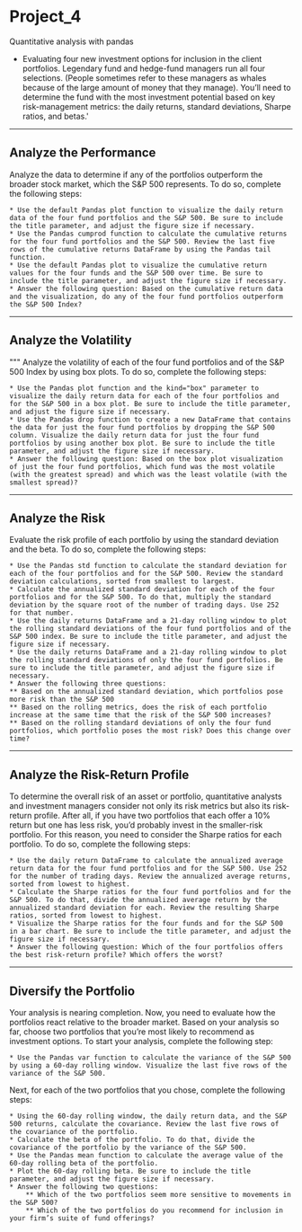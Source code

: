 # Project_4
Quantitative analysis with pandas

* Evaluating four new investment options for inclusion in the client portfolios. Legendary fund and hedge-fund managers run all four selections. (People sometimes refer to these managers as whales because of the large amount of money that they manage). You’ll need to determine the fund with the most investment potential based on key risk-management metrics: the daily returns, standard deviations, Sharpe ratios, and betas.'
---
## Analyze the Performance
Analyze the data to determine if any of the portfolios outperform the broader stock market, which the S&P 500 represents. To do so, complete the following steps:

    * Use the default Pandas plot function to visualize the daily return data of the four fund portfolios and the S&P 500. Be sure to include the title parameter, and adjust the figure size if necessary.
    * Use the Pandas cumprod function to calculate the cumulative returns for the four fund portfolios and the S&P 500. Review the last five rows of the cumulative returns DataFrame by using the Pandas tail function.
    * Use the default Pandas plot to visualize the cumulative return values for the four funds and the S&P 500 over time. Be sure to include the title parameter, and adjust the figure size if necessary.
    * Answer the following question: Based on the cumulative return data and the visualization, do any of the four fund portfolios outperform the S&P 500 Index? 
---
## Analyze the Volatility
"""
Analyze the volatility of each of the four fund portfolios and of the S&P 500 Index by using box plots. To do so, complete the following steps:

    * Use the Pandas plot function and the kind="box" parameter to visualize the daily return data for each of the four portfolios and for the S&P 500 in a box plot. Be sure to include the title parameter, and adjust the figure size if necessary.
    * Use the Pandas drop function to create a new DataFrame that contains the data for just the four fund portfolios by dropping the S&P 500 column. Visualize the daily return data for just the four fund portfolios by using another box plot. Be sure to include the title parameter, and adjust the figure size if necessary.
    * Answer the following question: Based on the box plot visualization of just the four fund portfolios, which fund was the most volatile (with the greatest spread) and which was the least volatile (with the smallest spread)?
---
## Analyze the Risk
Evaluate the risk profile of each portfolio by using the standard deviation and the beta. To do so, complete the following steps:

    * Use the Pandas std function to calculate the standard deviation for each of the four portfolios and for the S&P 500. Review the standard deviation calculations, sorted from smallest to largest.
    * Calculate the annualized standard deviation for each of the four portfolios and for the S&P 500. To do that, multiply the standard deviation by the square root of the number of trading days. Use 252 for that number.
    * Use the daily returns DataFrame and a 21-day rolling window to plot the rolling standard deviations of the four fund portfolios and of the S&P 500 index. Be sure to include the title parameter, and adjust the figure size if necessary.
    * Use the daily returns DataFrame and a 21-day rolling window to plot the rolling standard deviations of only the four fund portfolios. Be sure to include the title parameter, and adjust the figure size if necessary.
    * Answer the following three questions:
    ** Based on the annualized standard deviation, which portfolios pose more risk than the S&P 500
    ** Based on the rolling metrics, does the risk of each portfolio increase at the same time that the risk of the S&P 500 increases?
    ** Based on the rolling standard deviations of only the four fund portfolios, which portfolio poses the most risk? Does this change over time?
---
## Analyze the Risk-Return Profile
To determine the overall risk of an asset or portfolio, quantitative analysts and investment managers consider not only its risk metrics but also its risk-return profile. After all, if you have two portfolios that each offer a 10% return but one has less risk, you’d probably invest in the smaller-risk portfolio. For this reason, you need to consider the Sharpe ratios for each portfolio. To do so, complete the following steps:

    * Use the daily return DataFrame to calculate the annualized average return data for the four fund portfolios and for the S&P 500. Use 252 for the number of trading days. Review the annualized average returns, sorted from lowest to highest.
    * Calculate the Sharpe ratios for the four fund portfolios and for the S&P 500. To do that, divide the annualized average return by the annualized standard deviation for each. Review the resulting Sharpe ratios, sorted from lowest to highest.
    * Visualize the Sharpe ratios for the four funds and for the S&P 500 in a bar chart. Be sure to include the title parameter, and adjust the figure size if necessary.
    * Answer the following question: Which of the four portfolios offers the best risk-return profile? Which offers the worst?
---
## Diversify the Portfolio
Your analysis is nearing completion. Now, you need to evaluate how the portfolios react relative to the broader market. Based on your analysis so far, choose two portfolios that you’re most likely to recommend as investment options. To start your analysis, complete the following step:

    * Use the Pandas var function to calculate the variance of the S&P 500 by using a 60-day rolling window. Visualize the last five rows of the variance of the S&P 500.

Next, for each of the two portfolios that you chose, complete the following steps:

    * Using the 60-day rolling window, the daily return data, and the S&P 500 returns, calculate the covariance. Review the last five rows of the covariance of the portfolio.
    * Calculate the beta of the portfolio. To do that, divide the covariance of the portfolio by the variance of the S&P 500.
    * Use the Pandas mean function to calculate the average value of the 60-day rolling beta of the portfolio.
    * Plot the 60-day rolling beta. Be sure to include the title parameter, and adjust the figure size if necessary.
    * Answer the following two questions:
        ** Which of the two portfolios seem more sensitive to movements in the S&P 500?
        ** Which of the two portfolios do you recommend for inclusion in your firm’s suite of fund offerings?

